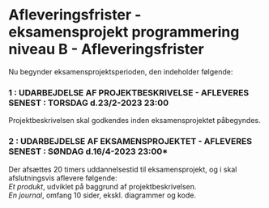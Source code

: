 #  Afleveringsfrister - eksamensprojekt programmering niveau B - Afleveringsfrister
Nu begynder eksamensprojektsperioden, den indeholder følgende:

### 1 : UDARBEJDELSE AF PROJEKTBESKRIVELSE - AFLEVERES SENEST : TORSDAG d.23/2-2023 23:00
Projektbeskrivelsen skal godkendes inden eksamensprojektet påbegyndes.


### 2 : UDARBEJDELSE AF EKSAMENSPROJEKTET - AFLEVERES SENEST : SØNDAG d.16/4-2023 23:00*    
Der afsættes 20 timers uddannelsestid til eksamensprojekt, og i skal afslutningsvis aflevere følgende:         
*Et produkt*, udviklet på baggrund af projektbeskrivelsen.    
*En journal*, omfang 10 sider, ekskl. diagrammer og kode.  
